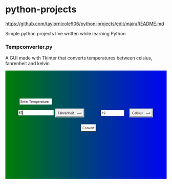 # python-projects
https://github.com/taylornicole906/python-projects/edit/main/README.md

Simple python projects I've written while learning Python

### Tempconverter.py 
A GUI made with Tkinter that converts temperatures between celsius, fahrenheit and kelvin

![alt text](https://github.com/taylornicole906/python-projects/blob/main/temp.JPG?raw=true)

